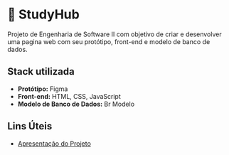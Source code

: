 # 📌 StudyHub

Projeto de Engenharia de Software II com objetivo de criar e desenvolver uma pagina web com seu protótipo, front-end e modelo de banco de dados.




## Stack utilizada

- **Protótipo:** Figma
- **Front-end:** HTML, CSS, JavaScript
- **Modelo de Banco de Dados:** Br Modelo


## Lins Úteis


* [Apresentação do Projeto](https://www.canva.com/design/DAGc0oHt69M/aSPEo6HG2tqvppUEH1mhXQ/edit?utm_content=DAGc0oHt69M&utm_campaign=designshare&utm_medium=link2&utm_source=sharebutton)



